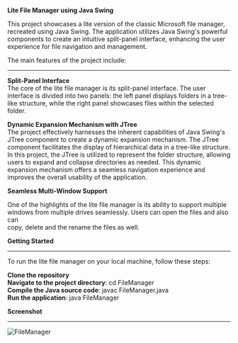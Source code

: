 **Lite File Manager using Java Swing**

This project showcases a lite version of the classic Microsoft file manager, recreated using Java Swing. The application utilizes Java Swing's powerful components to create an intuitive split-panel interface, enhancing the user experience for file navigation and management. 



The main features of the project include:  

---

  **Split-Panel Interface**  
  The core of the lite file manager is its split-panel interface. The user interface is divided into two panels: the left panel displays folders in a tree-like 
  structure, while the right panel showcases files within the selected folder.  

  **Dynamic Expansion Mechanism with JTree**  
  The project effectively harnesses the inherent capabilities of Java Swing's JTree component to create a dynamic expansion mechanism. The JTree component 
  facilitates the display of hierarchical data in a tree-like structure. In this project, the JTree is utilized to represent the folder structure, allowing users to 
  expand and collapse directories as needed. This dynamic expansion mechanism offers a seamless navigation experience and improves the overall usability of the 
  application.  
  
  **Seamless Multi-Window Support**  
  
  One of the highlights of the lite file manager is its ability to support multiple windows from multiple drives seamlessly. Users can open the files and also can  
  copy, delete and the rename the files as well. 
  
  
 **Getting Started**  

 ---
 
  To run the lite file manager on your local machine, follow these steps:  
  
  **Clone the repository**  
  **Navigate to the project directory**: cd FileManager  
  **Compile the Java source code**: javac FileManager.java  
  **Run the application**: java FileManager    

  **Screenshot**

  ---
![FileManager](https://github.com/mrudulabapat/FileManager/assets/128430331/8b0f996d-1886-4a0d-9ea3-72aee1a2f1f2)
